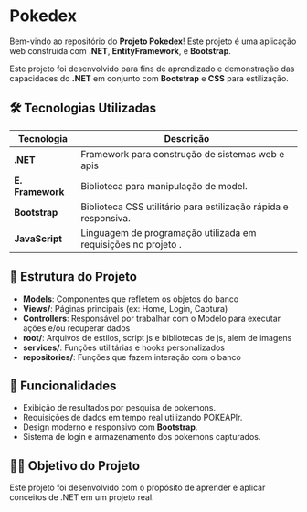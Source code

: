 # Pokedex 

Bem-vindo ao repositório do **Projeto Pokedex**! Este projeto é uma aplicação web construída com **.NET**, **EntityFramework**, e **Bootstrap**. 

Este projeto foi desenvolvido para fins de aprendizado e demonstração das capacidades do **.NET** em conjunto com **Bootstrap** e **CSS** para estilização.

## 🛠 Tecnologias Utilizadas

| Tecnologia         | Descrição                                                          |
|--------------------|--------------------------------------------------------------------|
| **.NET**           | Framework para construção de sistemas web e apis                   |
| **E. Framework**   | Biblioteca para manipulação de model.                              |
| **Bootstrap**      | Biblioteca CSS utilitário para estilização rápida e responsiva.    |
| **JavaScript**     | Linguagem de programação utilizada em requisições no projeto .     |

## 📖 Estrutura do Projeto

- **Models**: Componentes que refletem os objetos do banco
- **Views/**: Páginas principais (ex: Home, Login, Captura)
- **Controllers**: Responsável por trabalhar com o Modelo para executar ações e/ou recuperar dados
- **root/**: Arquivos de estilos, script js e bibliotecas de js, alem de imagens 
- **services/**: Funções utilitárias e hooks personalizados
- **repositories/**: Funções que fazem interação com o banco

## 🌟 Funcionalidades

- Exibição de resultados por pesquisa de pokemons.
- Requisições de dados em tempo real utilizando POKEAPIr.
- Design moderno e responsivo com **Bootstrap**.
- Sistema de login e armazenamento dos pokemons capturados.

## 🧑‍🏫 Objetivo do Projeto

Este projeto foi desenvolvido com o propósito de aprender e aplicar conceitos de .NET em um projeto real. 
